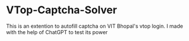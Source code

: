 # VTop-Captcha-Solver
This is an extention to autofill captcha on VIT Bhopal's vtop login. I made with the help of ChatGPT to test its power
